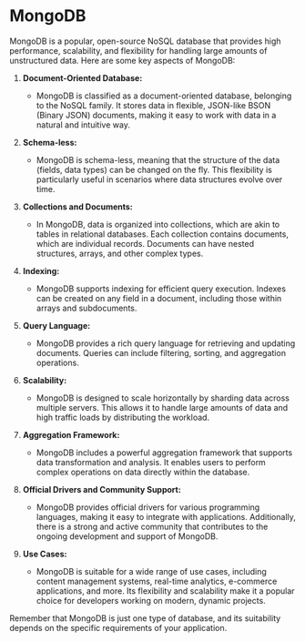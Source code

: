 # MongoDB

MongoDB is a popular, open-source NoSQL database that provides high performance, scalability, and flexibility for handling large amounts of unstructured data. Here are some key aspects of MongoDB:

1. **Document-Oriented Database:**
   - MongoDB is classified as a document-oriented database, belonging to the NoSQL family. It stores data in flexible, JSON-like BSON (Binary JSON) documents, making it easy to work with data in a natural and intuitive way.

2. **Schema-less:**
   - MongoDB is schema-less, meaning that the structure of the data (fields, data types) can be changed on the fly. This flexibility is particularly useful in scenarios where data structures evolve over time.

3. **Collections and Documents:**
   - In MongoDB, data is organized into collections, which are akin to tables in relational databases. Each collection contains documents, which are individual records. Documents can have nested structures, arrays, and other complex types.

4. **Indexing:**
   - MongoDB supports indexing for efficient query execution. Indexes can be created on any field in a document, including those within arrays and subdocuments.

5. **Query Language:**
   - MongoDB provides a rich query language for retrieving and updating documents. Queries can include filtering, sorting, and aggregation operations.

6. **Scalability:**
   - MongoDB is designed to scale horizontally by sharding data across multiple servers. This allows it to handle large amounts of data and high traffic loads by distributing the workload.

7. **Aggregation Framework:**
   - MongoDB includes a powerful aggregation framework that supports data transformation and analysis. It enables users to perform complex operations on data directly within the database.

8. **Official Drivers and Community Support:**
   - MongoDB provides official drivers for various programming languages, making it easy to integrate with applications. Additionally, there is a strong and active community that contributes to the ongoing development and support of MongoDB.

9. **Use Cases:**
   - MongoDB is suitable for a wide range of use cases, including content management systems, real-time analytics, e-commerce applications, and more. Its flexibility and scalability make it a popular choice for developers working on modern, dynamic projects.

Remember that MongoDB is just one type of database, and its suitability depends on the specific requirements of your application.